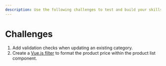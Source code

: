 ```yaml
---
description: Use the following challenges to test and build your skills.
---
```


# Challenges

1. Add validation checks when updating an existing category.
2. Create a [Vue.js filter](https://vuejs.org/v2/guide/filters.html) to format the product price within the product list component.

